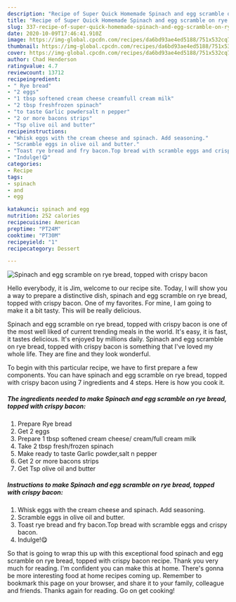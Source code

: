 ```yaml
---
description: "Recipe of Super Quick Homemade Spinach and egg scramble on rye bread, topped with crispy bacon"
title: "Recipe of Super Quick Homemade Spinach and egg scramble on rye bread, topped with crispy bacon"
slug: 337-recipe-of-super-quick-homemade-spinach-and-egg-scramble-on-rye-bread-topped-with-crispy-bacon
date: 2020-10-09T17:46:41.910Z
image: https://img-global.cpcdn.com/recipes/da6bd93ae4ed5188/751x532cq70/spinach-and-egg-scramble-on-rye-bread-topped-with-crispy-bacon-recipe-main-photo.jpg
thumbnail: https://img-global.cpcdn.com/recipes/da6bd93ae4ed5188/751x532cq70/spinach-and-egg-scramble-on-rye-bread-topped-with-crispy-bacon-recipe-main-photo.jpg
cover: https://img-global.cpcdn.com/recipes/da6bd93ae4ed5188/751x532cq70/spinach-and-egg-scramble-on-rye-bread-topped-with-crispy-bacon-recipe-main-photo.jpg
author: Chad Henderson
ratingvalue: 4.7
reviewcount: 13712
recipeingredient:
- " Rye bread"
- "2 eggs"
- "1 tbsp softened cream cheese creamfull cream milk"
- "2 tbsp freshfrozen spinach"
- "to taste Garlic powdersalt n pepper"
- "2 or more bacons strips"
- "Tsp olive oil and butter"
recipeinstructions:
- "Whisk eggs with the cream cheese and spinach. Add seasoning."
- "Scramble eggs in olive oil and butter."
- "Toast rye bread and fry bacon.Top bread with scramble eggs and crispy bacon."
- "Indulge!😋"
categories:
- Recipe
tags:
- spinach
- and
- egg

katakunci: spinach and egg 
nutrition: 252 calories
recipecuisine: American
preptime: "PT24M"
cooktime: "PT30M"
recipeyield: "1"
recipecategory: Dessert

---
```



![Spinach and egg scramble on rye bread, topped with crispy bacon](https://img-global.cpcdn.com/recipes/da6bd93ae4ed5188/751x532cq70/spinach-and-egg-scramble-on-rye-bread-topped-with-crispy-bacon-recipe-main-photo.jpg)

Hello everybody, it is Jim, welcome to our recipe site. Today, I will show you a way to prepare a distinctive dish, spinach and egg scramble on rye bread, topped with crispy bacon. One of my favorites. For mine, I am going to make it a bit tasty. This will be really delicious.

Spinach and egg scramble on rye bread, topped with crispy bacon is one of the most well liked of current trending meals in the world. It's easy, it is fast, it tastes delicious. It's enjoyed by millions daily. Spinach and egg scramble on rye bread, topped with crispy bacon is something that I've loved my whole life. They are fine and they look wonderful.




To begin with this particular recipe, we have to first prepare a few components. You can have spinach and egg scramble on rye bread, topped with crispy bacon using 7 ingredients and 4 steps. Here is how you cook it.

<!--inarticleads1-->

##### The ingredients needed to make Spinach and egg scramble on rye bread, topped with crispy bacon:

1. Prepare  Rye bread
1. Get 2 eggs
1. Prepare 1 tbsp softened cream cheese/ cream/full cream milk
1. Take 2 tbsp fresh/frozen spinach
1. Make ready to taste Garlic powder,salt n pepper
1. Get 2 or more bacons strips
1. Get Tsp olive oil and butter




<!--inarticleads2-->

##### Instructions to make Spinach and egg scramble on rye bread, topped with crispy bacon:

1. Whisk eggs with the cream cheese and spinach. Add seasoning.
1. Scramble eggs in olive oil and butter.
1. Toast rye bread and fry bacon.Top bread with scramble eggs and crispy bacon.
1. Indulge!😋




So that is going to wrap this up with this exceptional food spinach and egg scramble on rye bread, topped with crispy bacon recipe. Thank you very much for reading. I'm confident you can make this at home. There's gonna be more interesting food at home recipes coming up. Remember to bookmark this page on your browser, and share it to your family, colleague and friends. Thanks again for reading. Go on get cooking!
